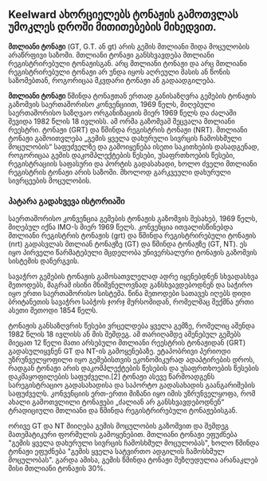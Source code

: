 ## Keelward ახორციელებს ტონაჟის გამოთვლას უმოკლეს დროში მითითებების მიხედვით.

**მთლიანი ტონაჟი** (GT, G.T. ან gt) არის გემის მთლიანი შიდა მოცულობის არაწრფივი საზომი. მთლიანი ტონაჟი განსხვავდება მთლიანი რეგისტრირებული ტონაჟისგან. არც მთლიანი ტონაჟი და არც მთლიანი რეგისტრირებული ტონაჟი არ უნდა იყოს აღრეული მასის ან წონის საზომებთან, როგორიცაა მკვდარი ტონაჟი ან გადაადგილება.

**მთლიანი ტონაჟი** წმინდა ტონაჟთან ერთად განისაზღვრა გემების ტონაჟის გაზომვის საერთაშორისო კონვენციით, 1969 წელს, მიღებული საერთაშორისო საზღვაო ორგანიზაციის მიერ 1969 წელს და ძალაში შევიდა 1982 წლის 18 ივლისს. ამ ორმა გაზომვამ შეცვალა მთლიანი რეესტრი. ტონაჟი (GRT) და წმინდა რეგისტრის ტონაჟი (NRT). მთლიანი ტონაჟი გამოითვლება „გემის ყველა დახურული სივრცის ჩამოსხმული მოცულობის“ საფუძველზე და გამოიყენება ისეთი საკითხების დასადგენად, როგორიცაა გემის დაკომპლექტების წესები, უსაფრთხოების წესები, რეგისტრაციის საფასური და პორტის გადასახადი, ხოლო ძველი მთლიანი რეგისტრის ტონაჟი არის საზომი. მხოლოდ გარკვეული დახურული სივრცეების მოცულობის.

### პატარა გადახვევა ისტორიაში

საერთაშორისო კონვენცია გემების ტონაჟის გაზომვის შესახებ, 1969 წელს, მიღებულ იქნა IMO-ს მიერ 1969 წელს. კონვენცია ითვალისწინებდა მთლიანი რეგისტრის ტონაჟის (grt) და წმინდა რეგისტრირებული ტონაჟის (nrt) გადასვლას მთლიან ტონაჟზე (GT) და წმინდა ტონაჟზე (GT, NT). ეს იყო პირველი წარმატებული მცდელობა უნივერსალური ტონაჟის გაზომვის სისტემის დანერგვის.

სავაჭრო გემების ტონაჟის გამოსათვლელად ადრე იყენებდნენ სხვადასხვა მეთოდებს, მაგრამ ისინი მნიშვნელოვნად განსხვავდებოდნენ და საჭირო იყო ერთი საერთაშორისო სისტემა. წინა მეთოდები სათავეს იღებს დიდი ბრიტანეთის სავაჭრო საბჭოს ჯორჯ მურსომიდან, რომელმაც შექმნა ერთი ასეთი მეთოდი 1854 წელს.

ტონაჟის განსაზღვრის წესები ვრცელდება ყველა გემზე, რომელიც აშენდა 1982 წლის 18 ივლისს ან მის შემდეგ. ამ თარიღამდე აშენებულ გემებს მიეცათ 12 წელი მათი არსებული მთლიანი რეესტრის ტონაჟიდან (GRT) გადასულიყვნენ GT და NT-ის გამოყენებაზე. ეტაპობრივი პერიოდი უზრუნველყოფილი იყო გემებისთვის ეკონომიკურად ადაპტირების დროს, რადგან ტონაჟი არის დაკომპლექტების წესების და უსაფრთხოების წესების დაკმაყოფილების საფუძველი.[2] ტონაჟი ასევე წარმოადგენს სარეგისტრაციო გადასახადისა და საპორტო გადასახადის გაანგარიშების საფუძველს. კონვენციის ერთ-ერთი მიზანი იყო იმის უზრუნველყოფა, რომ ახალი გამოთვლილი ტონაჟები „ძალიან არ განსხვავდებოდნენ“ ტრადიციული მთლიანი და წმინდა რეგისტრირებული ტონაჟებისგან.

ორივე GT და NT მიიღება გემის მოცულობის გაზომვით და შემდეგ მათემატიკური ფორმულის გამოყენებით. მთლიანი ტონაჟი ეფუძნება "გემის ყველა დახურული სივრცის ჩამოსხმულ მოცულობას", ხოლო წმინდა ტონაჟი ეფუძნება "გემის ყველა სატვირთო ადგილის ჩამოსხმულ მოცულობას". გარდა ამისა, გემის წმინდა ტონაჟი შეზღუდულია არანაკლებ მისი მთლიანი ტონაჟის 30%.